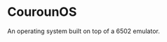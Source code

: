 CourounOS
========================================================
An operating system built on top of a 6502 emulator.
